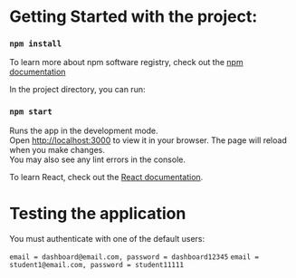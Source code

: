 # Getting Started with the project:

### `npm install`
To learn more about npm software registry, check out the [npm documentation](https://docs.npmjs.com/about-npm)

In the project directory, you can run:

### `npm start`

Runs the app in the development mode.\
Open [http://localhost:3000](http://localhost:3000) to view it in your browser.
The page will reload when you make changes.\
You may also see any lint errors in the console.

To learn React, check out the [React documentation](https://reactjs.org/).

# Testing the application

You must authenticate with one of the default users:

`email = dashboard@email.com, password = dashboard12345`
`email = student1@email.com, password = student11111`

